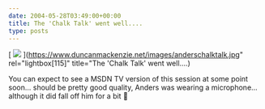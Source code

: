 ```yaml
---
date: 2004-05-28T03:49:00+00:00
title: The 'Chalk Talk' went well....
type: posts
---
```

[ <img src="http://www.duncanmackenzie.net/images/anderschalktalk_thumb.jpg" border="0" /> ](https://www.duncanmackenzie.net/images/anderschalktalk.jpg" rel="lightbox[115]" title="The 'Chalk Talk' went well....)

You can expect to see a MSDN TV version of this session at some point soon... should be pretty good quality, Anders was wearing a microphone... although it did fall off him for a bit 🙂
